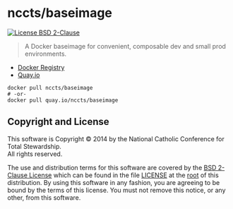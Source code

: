 nccts/baseimage
===============

[![License BSD 2-Clause](https://img.shields.io/badge/license-BSD-brightgreen.svg?style=flat)](http://opensource.org/licenses/BSD-2-Clause)

> A Docker baseimage for convenient, composable dev and small prod environments.

* [Docker Registry](https://registry.hub.docker.com/u/nccts/baseimage/)
* [Quay.io](https://quay.io/repository/nccts/baseimage)

```shell
docker pull nccts/baseimage
# -or-
docker pull quay.io/nccts/baseimage
```

## Copyright and License

This software is Copyright &copy; 2014 by the National Catholic Conference for Total Stewardship.<br>All rights reserved.

The use and distribution terms for this software are covered by the [BSD 2-Clause License](http://opensource.org/licenses/BSD-2-Clause) which can be found in the file [LICENSE](https://raw.githubusercontent.com/NCCTS/baseimage-docker/master/LICENSE) at the [root](https://github.com/NCCTS/baseimage-docker/tree/master) of this distribution. By using this software in any fashion, you are agreeing to be bound by the terms of this license. You must not remove this notice, or any other, from this software.
